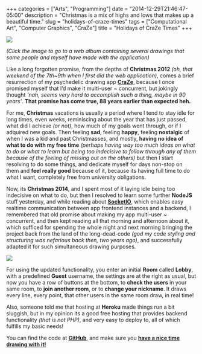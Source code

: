 +++
categories = ["Arts", "Programming"]
date = "2014-12-29T21:46:47-05:00"
description = "Christmas is a mix of highs and lows that makes up a beautiful time."
slug = "holidays-of-craze-times"
tags = ["Computational Art", "Computer Graphics", "CraZe"]
title = "Holidays of CraZe Times"
+++

[![](https://i.imgur.com/lMDyHG9.png)](https://imgur.com/a/VxwIm)

*(Click the image to go to a web album containing several drawings that some people and myself have made with the application)*

Like a long forgotten promise, from the depths of **Christmas 2012** *(oh, that weekend of the 7th~9th when I first did the web application)*, comes a brief resurrection of my psychedelic drawing app [**CraZe**](https://craze.herokuapp.com), because I once promised myself that I’d make it multi-user ~ concurrent, but jokingly thought *‘nah, seems very hard to accomplish such a thing, maybe in 90 years’*. **That promise has come true, 88 years earlier than expected heh.**

For me, **Christmas** vacations is usually a period where I tend to stay idle for long times, even weeks, reminiscing about the year that has just passed, what did I achieve *(or not)*, how much of my goals went through, or if I adquired new goals. Then feeling **sad**, feeling **happy**, feeling **nostalgic** of when I was a kid and past Christmasses, and mostly, **having no idea of what to do with my free time** *(perhaps having way too much ideas on what to do or what to learn but being too indecisive to follow through any of them because of the feeling of missing out on the others)* but then I start resolving to do some things, and dedicate myself for days non-stop on them and **feel really good** because of it, because its having full time to do what I want, completely free from university obligations.

Now, its **Christmas 2014**, and I spent most of it laying idle being too indecisive on what to do, but then I resolved to learn some further **NodeJS** stuff yesterday, and while reading about [**SocketIO**](http://socket.io), which enables easy realtime communication between app frontend instances and a backend, I remembered that old promise about making my app multi-user ~ concurrent, and then kept reading all that morning and afternoon about it, which sufficed for spending the whole night and next morning bringing the project back from the land of the long-dead-code *(god my code styling and structuring was nefarious back then, two years ago)*, and successfully adapted it for such simultaneous drawing purposes.

![](http://i.imgur.com/2MmBHRN.png)

For using the updated functionality, you enter an initial **Room** called **Lobby**, with a predefined **Guest** username, the settings are at the right as usual, but now you have a row of buttons at the bottom, to **check the users** in your same room, to **join another room**, or to **change your nickname**. It draws every line, every point, that other users in the same room draw, in real time!

Also, someone told me that hosting at **Heroku** made things run a bit sluggish, but in my opinion its a good free hosting that provides backend functionality *(that is not PHP)*, and very easy to deploy to, all of which fulfills my basic needs!

You can find the code at [**GitHub**](https://github.com/Zubieta/CraZe_Web), and make sure you [**have a nice time drawing with it!**](https://craze.herokuapp.com)